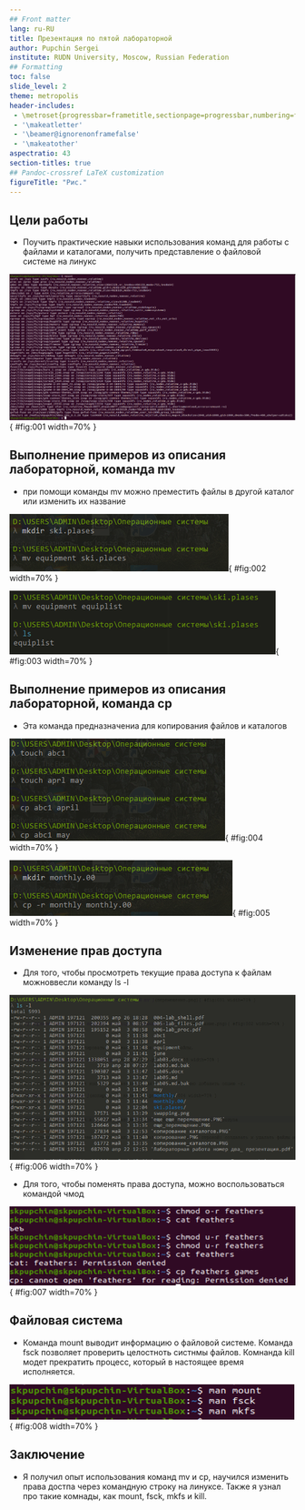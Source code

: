 ```yaml
---
## Front matter
lang: ru-RU
title: Презентация по пятой лабораторной
author: Pupchin Sergei
institute: RUDN University, Moscow, Russian Federation
## Formatting
toc: false
slide_level: 2
theme: metropolis
header-includes: 
 - \metroset{progressbar=frametitle,sectionpage=progressbar,numbering=fraction}
 - '\makeatletter'
 - '\beamer@ignorenonframefalse'
 - '\makeatother'
aspectratio: 43
section-titles: true
## Pandoc-crossref LaTeX customization
figureTitle: "Рис."
---
```


## Цели работы

- Поучить практические навыки использования команд для работы
с файлами и каталогами, получить представление о файловой системе на линукс 

![ Команда mount (лошедь) выводит информацию о файловой системе ](горбунок.PNG){ #fig:001 width=70% }  

## Выполнение примеров из описания лабораторной, команда mv

- при помощи команды mv можно преместить файлы в другой каталог или изменить их название

![ Перемещение файла в новый каталог командой mv ](перемещение.PNG){ #fig:002 width=70% }  

![ Переименование файла equpment в equiplist командой mv ](переименование.PNG){ #fig:003 width=70% } 

## Выполнение примеров из описания лабораторной, команда cp    

- Эта команда предназначениа для копирования файлов и каталогов

![ Пример использования команды cp ](копирование.PNG){ #fig:004 width=70% } 

![ Копировние каталогов ](копирование_каталогов.PNG){ #fig:005 width=70% }

## Изменение прав доступа

- Для того, чтобы просмотреть текущие права доступа к файлам можноввесли команду ls -l

![ просмотр прав доступа в папке, где у меня хранятся отчеты ](лсл.PNG){ #fig:006 width=70% }

- Для того, чтобы поменять права доступа, можно воспользоваться командой чмод

![ удаление права на чтение (грустно) ](нет_доступа.PNG){ #fig:007 width=70% }

## Файловая система

- Команда mount выводит информацию о файловой системе. Команда fsck позволяет проверить целостноть систнмы файлов.
Комнанда kill модет прекратить процесс, который в настоящее время исполняется.

![ Если есть недопониание, можно вызвать мужиков по этим командам ](мужыки.PNG){ #fig:008 width=70% }


## Заключение

- Я получил опыт использования команд mv и cp, научился изменить права достпа через командную строку на линуксе.
Также я узнал про такие комнады, как mount, fsck, mkfs и kill.


